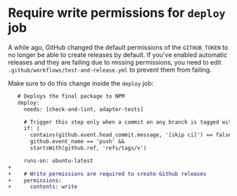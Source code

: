# Require write permissions for `deploy` job

A while ago, GitHub changed the default permissions of the `GITHUB_TOKEN` to no longer be able to create releases by default.
If you've enabled automatic releases and they are failing due to missing permissions, you need to edit `.github/workflows/test-and-release.yml` to prevent them from failing.

Make sure to do this change inside the `deploy` job:

```diff
   # Deploys the final package to NPM
   deploy:
     needs: [check-and-lint, adapter-tests]

     # Trigger this step only when a commit on any branch is tagged with a version number
     if: |
       contains(github.event.head_commit.message, '[skip ci]') == false &&
       github.event_name == 'push' &&
       startsWith(github.ref, 'refs/tags/v')

     runs-on: ubuntu-latest
+
+    # Write permissions are required to create Github releases
+    permissions:
+      contents: write
```
